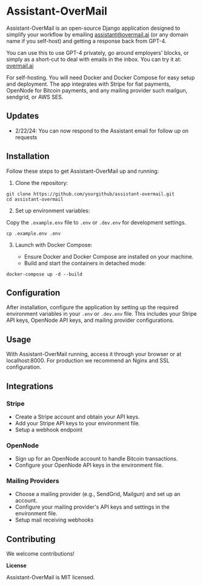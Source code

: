 # **Assistant-OverMail**

Assistant-OverMail is an open-source Django application designed to simplify your workflow by emailing assistant@overmail.ai (or any domain name if you self-host) and getting a response back from GPT-4. 

You can use this to use GPT-4 privately, go around employers' blocks, or simply as a short-cut to deal with emails in the inbox. You can try it at: [overmail.ai](https://overmail.ai)

For self-hosting. You will need Docker and Docker Compose for easy setup and deployment. The app integrates with Stripe for fiat payments, OpenNode for Bitcoin payments, and any mailing provider such mailgun, sendgrid, or AWS SES.

## **Updates**

- 2/22/24: You can now respond to the Assistant email for follow up on requests


## **Installation**

Follow these steps to get Assistant-OverMail up and running:



1. Clone the repository:

```
git clone https://github.com/yourgithub/assistant-overmail.git
cd assistant-overmail
```


  2. Set up environment variables:

Copy the `.example.env` file to `.env` or `.dev.env` for development settings.


```
cp .example.env .env
```


3. Launch with Docker Compose:



    * Ensure Docker and Docker Compose are installed on your machine.
    * Build and start the containers in detached mode:


```
docker-compose up -d --build
```



## **Configuration**

After installation, configure the application by setting up the required environment variables in your `.env` or `.dev.env` file. This includes your Stripe API keys, OpenNode API keys, and mailing provider configurations.


## **Usage**

With Assistant-OverMail running, access it through your browser or at localhost:8000. For production we recommend an Nginx and SSL configuration. 


## **Integrations**


### **Stripe**



* Create a Stripe account and obtain your API keys.
* Add your Stripe API keys to your environment file.
* Setup a webhook endpoint


### **OpenNode**



* Sign up for an OpenNode account to handle Bitcoin transactions.
* Configure your OpenNode API keys in the environment file.


### **Mailing Providers**



* Choose a mailing provider (e.g., SendGrid, Mailgun) and set up an account.
* Configure your mailing provider's API keys and settings in the environment file.
* Setup mail receiving webhooks


## **Contributing**

We welcome contributions! 

**License**

Assistant-OverMail is MIT licensed.

